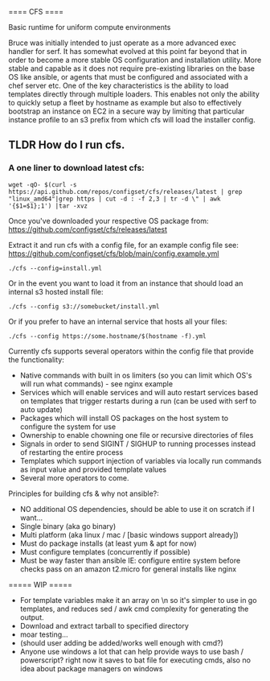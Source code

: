 ==== CFS ====

Basic runtime for uniform compute environments

Bruce was initially intended to just operate as a more advanced exec handler for serf.  It has somewhat evolved at this point far beyond that in order to become a more stable OS configuration and installation utility.  More stable and capable as it does not require pre-existing libraries on the base OS like ansible, or agents that must be configured and associated with a chef server etc.  One of the key characteristics is the ability to load templates directly through multiple loaders.  This enables not only the ability to quickly setup a fleet by hostname as example but also to effectively bootstrap an instance on EC2 in a secure way by limiting that particular instance profile to an s3 prefix from which cfs will load the installer config.

## TLDR How do I run cfs.

### A one liner to download latest cfs:
```
wget -qO- $(curl -s https://api.github.com/repos/configset/cfs/releases/latest | grep "linux_amd64"|grep https | cut -d : -f 2,3 | tr -d \" | awk '{$1=$1};1') |tar -xvz
```

Once you've downloaded your respective OS package from: https://github.com/configset/cfs/releases/latest

Extract it and run cfs with a config file, for an example config file see: https://github.com/configset/cfs/blob/main/config.example.yml

```
./cfs --config=install.yml
```

Or in the event you want to load it from an instance that should load an internal s3 hosted install file:
```
./cfs --config s3://somebucket/install.yml
```

Or if you prefer to have an internal service that hosts all your files:
```
./cfs --config https://some.hostname/$(hostname -f).yml
```

Currently cfs supports several operators within the config file that provide the functionality:
* Native commands with built in os limiters (so you can limit which OS's will run what commands) - see nginx example
* Services which will enable services and will auto restart services based on templates that trigger restarts during a run (can be used with serf to auto update)
* Packages which will install OS packages on the host system to configure the system for use
* Ownership to enable chowning one file or recursive directories of files
* Signals in order to send SIGINT / SIGHUP to running processes instead of restarting the entire process
* Templates which support injection of variables via locally run commands as input value and provided template values
* Several more operators to come.

Principles for building cfs & why not ansible?:
- NO additional OS dependencies, should be able to use it on scratch if I want...
- Single binary (aka go binary)
- Multi platform (aka linux / mac / [basic windows support already])
- Must do package installs (at least yum & apt for now)
- Must configure templates (concurrently if possible)
- Must be way faster than ansible IE: configure entire system before checks pass on an amazon t2.micro for general installs like nginx

===== WIP =====
- For template variables make it an array on \n so it's simpler to use in go templates, and reduces sed / awk cmd complexity for generating the output.
- Download and extract tarball to specified directory
- moar testing...
- (should user adding be added/works well enough with cmd?)
- Anyone use windows a lot that can help provide ways to use bash / powerscript?  right now it saves to bat file for executing cmds, also no idea about package managers on windows
